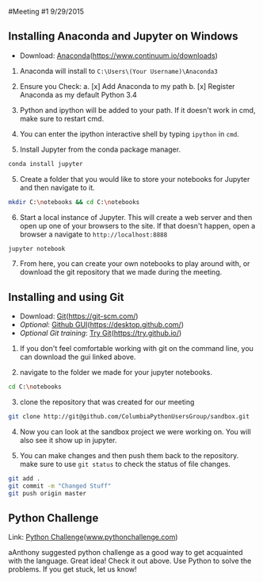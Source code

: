 #Meeting #1 9/29/2015

## Installing Anaconda and Jupyter on Windows

* Download: [Anaconda](https://www.continuum.io/downloads)(https://www.continuum.io/downloads)

1. Anaconda will install to `C:\Users\(Your Username)\Anaconda3`

2. Ensure you Check: 
	a. [x] Add Anaconda to my path 
	b. [x] Register Anaconda as my default Python 3.4

3. Python and ipython will be added to your path. If it doesn't work in cmd, make sure to restart cmd.

4. You can enter the ipython interactive shell by typing `ipython` in `cmd`.

4. Install Jupyter from the conda package manager. 
```bash
conda install jupyter
```
5. Create a folder that you would like to store your notebooks for Jupyter and then navigate to it.
```bash
mkdir C:\notebooks && cd C:\notebooks
````

6. Start a local instance of Jupyter. This will create a web server and then open up one of your browsers to the site. If that doesn't happen, open a browser a navigate to `http://localhost:8888`
```bash
jupyter notebook
```

7. From here, you can create your own notebooks to play around with, or download the git repository that we made during the meeting.


## Installing and using Git
* Download: [Git](https://git-scm.com/)(https://git-scm.com/)
* _Optional_: [Github GUI](https://desktop.github.com/)(https://desktop.github.com/)
* _Optional Git training_: [Try Git](https://try.github.io/)(https://try.github.io/)

1. If you don't feel comfortable working with git on the command line, you can download the gui linked above.

2. navigate to the folder we made for your jupyter notebooks.
```bash
cd C:\notebooks
```

3.  clone the repository that was created for our meeting
```bash
git clone http://git@github.com/ColumbiaPythonUsersGroup/sandbox.git
```

4. Now you can look at the sandbox project we were working on. You will also see it show up in jupyter.

5. You can make changes and then push them back to the repository. make sure to use `git status` to check the status of file changes.
```bash
git add .
git commit -m "Changed Stuff"
git push origin master
```

## Python Challenge
Link: [Python Challenge](www.pythonchallenge.com)(www.pythonchallenge.com)

aAnthony suggested python challenge as a good way to get acquainted with the language. Great idea! Check it out above. Use Python to solve the problems. If you get stuck, let us know!


